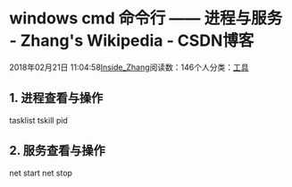 
# windows cmd 命令行 —— 进程与服务 - Zhang's Wikipedia - CSDN博客


2018年02月21日 11:04:58[Inside_Zhang](https://me.csdn.net/lanchunhui)阅读数：146个人分类：[工具](https://blog.csdn.net/lanchunhui/article/category/5911697)



## 1. 进程查看与操作
tasklist
tskill pid
## 2. 服务查看与操作
net start
net stop

